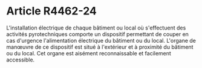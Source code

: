 # Article R4462-24

L'installation électrique de chaque bâtiment ou local où s'effectuent des activités pyrotechniques comporte un dispositif permettant de couper en cas d'urgence l'alimentation électrique du bâtiment ou du local. L'organe de manœuvre de ce dispositif est situé à l'extérieur et à proximité du bâtiment ou du local. Cet organe est aisément reconnaissable et facilement accessible.